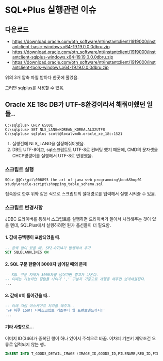 # SQL*Plus 실행관련 이슈



## 다운로드 

* https://download.oracle.com/otn_software/nt/instantclient/1919000/instantclient-basic-windows.x64-19.19.0.0.0dbru.zip
* https://download.oracle.com/otn_software/nt/instantclient/1919000/instantclient-sqlplus-windows.x64-19.19.0.0.0dbru.zip
* https://download.oracle.com/otn_software/nt/instantclient/1919000/instantclient-tools-windows.x64-19.19.0.0.0dbru.zip

위의 3개 압축 파일 받아다 한곳에 풀었음.

그러면 sqlplus를 사용할 수 있음.



## Oracle XE 18c DB가 UTF-8환경이라서 해줘야했던 일들..

```
C:\sqlplus> CHCP 65001
C:\sqlplus> SET NLS_LANG=KOREAN_KOREA.AL32UTF8
C:\sqlplus> sqlplus scott@localvmdb.oracle_xe_18c:1521
```

1. 실행전에 NLS_LANG을 설정해줘야했음.
2. DB도 UTF-8이고, sql스크립트도 UTF-8로 컨버팅 했기 때문에, CMD의 문자셋을CHCP명령어를 실행해서 UTF-8로 변경했음.



### 스크립트 실행

```
SQL> @@C:\git\006895-the-art-of-java-web-programming\bookShop01-study\oracle-script\shopping_table_schema.sql
```

접속완료 한후 위와 같은 식으로 스크립트의 절대경로를 입력해서 실행 시켜줄 수 있음.



### 스크립트 변경사항

JDBC 드라이버를 통해서 스크립트를 실행하면 드라이버가 알아서 처리해주는 것이 있을 텐데, SQLPlus에서 실행하려면 뭔가 옵션들이 더 필요함.

#### 1. 값에 공백행이 포함되었을 때.

```sql
-- 공백 행이 있을 때, SP2-0734가 발생해서 추가
SET SQLBLANKLINES ON 
```



#### 2. SQL 구문 한줄이 3000자 넘어갈 때의 문제

```sql
-- SQL 구문 자체가 3000자를 넘어가면 경고가 나온다.
-- 이때는 가능하면 컬럼들 사이의 ',' 구분자 기준으로 개행을 해주면 쉽게해결된다. 
...
```



#### 3. 값에 #이 들어갔을 때..

```sql
-- 아래 처럼 이스케이프 처리를 해주자..
'\# 하루 15분! 자바스크립트 기초부터 웹 프런트엔드까지!'
...
```



#### 기타 사항으로...

이미지 ID(346)가 중복된 행이 하나 있어서 주석으로 바꿈. 어차피 기본키 제약조건 오류로 입력되지 않는 행..

```sql
INSERT INTO T_GOODS_DETAIL_IMAGE (IMAGE_ID,GOODS_ID,FILENAME,REG_ID,FILETYPE,CREDATE) VALUES (346,356,'마인_상세1.jpg','admin','detail_image1',TO_DATE('18/10/23','RR/MM/DD'));
```

